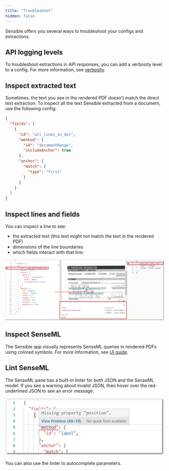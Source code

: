 ```yaml
---
title: "Troubleshoot"
hidden: false
---
```


Sensible offers you several ways to troubleshoot your configs and extractions.

API logging levels
----

To troubleshoot extractions in API responses, you can add a verbosity level to a config. For more information, see [verbosity](doc:verbosity).


Inspect extracted text
-----

Sometimes, the text you see in the rendered PDF doesn't match the direct text extraction. To inspect all the text Sensible extracted from a document, use the following config:

```json
{  
  "fields": [
    {
      "id": "all_lines_in_doc",
      "method": {
        "id": "documentRange",
        "includeAnchor": true
      },
      "anchor": {
        "match": {
          "type": "first"
        }
      }
    }
  ]
}
```

Inspect lines and fields
----

You can inspect a line to see:

- the extracted text (this text might not match the text in the rendered PDF)
- dimensions of the line boundaries
- which fields interact with that line:

![Click to enlarge](https://raw.githubusercontent.com/sensible-hq/sensible-docs/main/readme-sync/assets/v0/images/final/line_details.png)

Inspect SenseML
-----

The Sensible app visually represents SenseML queries in rendered PDFs using colored symbols. For more information, see [UI guide](doc:ui-guide).

Lint SenseML
----

The SenseML pane has a built-in linter for both JSON and the SenseML model. If you see a warning about  invalid JSON, then hover over the red-underlined JSON to see an error message:

![Click to enlarge](https://raw.githubusercontent.com/sensible-hq/sensible-docs/main/readme-sync/assets/v0/images/final/linter_SenseML.png)

You can also use the linter to autocomplete parameters.



